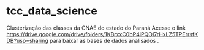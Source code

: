 # tcc_data_science
Clusterização das classes da CNAE do estado do Paraná
Acesse o link https://drive.google.com/drive/folders/1KBrxxC0bP4iPQOI7rHxLZ5TPErrsfKDB?usp=sharing para baixar as bases de dados analisados .
